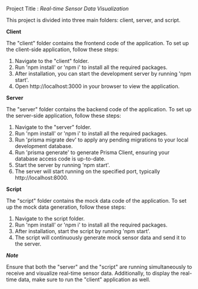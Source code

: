 Project Title : _Real-time Sensor Data Visualization_

This project is divided into three main folders: client, server, and script.

**Client**

The "client" folder contains the frontend code of the application. To set up the client-side application, follow these steps:

1. Navigate to the "client" folder.
2. Run 'npm install' or 'npm i' to install all the required packages.
3. After installation, you can start the development server by running 'npm start'.
4. Open http://localhost:3000 in your browser to view the application.

**Server**

The "server" folder contains the backend code of the application. To set up the server-side application, follow these steps:

1. Navigate to the "server" folder.
2. Run 'npm install' or 'npm i' to install all the required packages.
3. Run 'prisma migrate dev' to apply any pending migrations to your local development database.
4. Run 'prisma generate' to generate Prisma Client, ensuring your database access code is up-to-date.
5. Start the server by running 'npm start'.
6. The server will start running on the specified port, typically http://localhost:8000.

**Script**

The "script" folder contains the mock data code of the application. To set up the mock data generation, follow these steps:

1. Navigate to the script folder.
2. Run 'npm install' or 'npm i' to install all the required packages.
3. After installation, start the script by running 'npm start'.
4. The script will continuously generate mock sensor data and send it to the server.

**_Note_**

Ensure that both the "server" and the "script" are running simultaneously to receive and visualize real-time sensor data. Additionally, to display the real-time data, make sure to run the "client" application as well.
